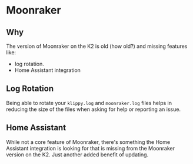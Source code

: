 # Moonraker

## Why

The version of Moonraker on the K2 is old (how old?) and missing features like:

* log rotation.
* Home Assistant integration

## Log Rotation

Being able to rotate your `klippy.log` and `moonraker.log` files helps in reducing the size of the files when asking for help or reporting an issue.

## Home Assistant

While not a core feature of Moonraker, there's something the Home Assistant integration is looking for that is missing from the Moonraker version on the K2.  Just another added benefit of updating.
